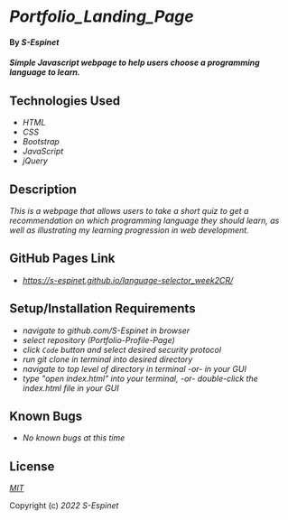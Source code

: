 # _Portfolio\_Landing\_Page_

#### By _**S-Espinet**_

#### _Simple Javascript webpage to help users choose a programming language to learn._

## Technologies Used

* _HTML_
* _CSS_
* _Bootstrap_
* _JavaScript_
* _jQuery_

## Description

_This is a webpage that allows users to take a short quiz to get a recommendation on which programming language they should learn, as well as illustrating my learning progression in web development._

## GitHub Pages Link

* _https://s-espinet.github.io/language-selector_week2CR/_

## Setup/Installation Requirements

* _navigate to github.com/S-Espinet in browser_
* _select repository (Portfolio-Profile-Page)_
* _click `Code` button and select desired security protocol_
* _run git clone in terminal into desired directory_
* _navigate to top level of directory in terminal -or- in your GUI_
* _type "open index.html" into your terminal, -or- double-click the index.html file in your GUI_

## Known Bugs

* _No known bugs at this time_

## License

_[MIT](https://en.wikipedia.org/wiki/MIT_License)_

Copyright (c) _2022_ _S-Espinet_